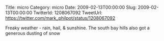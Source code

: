 Title: micro
Category: micro
Date: 2009-02-13T00:00:00
Slug: 2009-02-13T00:00:00
TwitterId: 1208067092
TweetUrl: https://twitter.com/mark_philpot/status/1208067092

Freaky weather - rain, hail, & sunshine. The south bay hills also got a generous dusting of snow